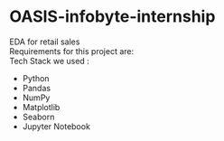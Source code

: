 # OASIS-infobyte-internship
EDA for retail sales
<br>
Requirements for this project are:
<br>
Tech Stack we used :
- Python
- Pandas
- NumPy
- Matplotlib
- Seaborn
- Jupyter Notebook

